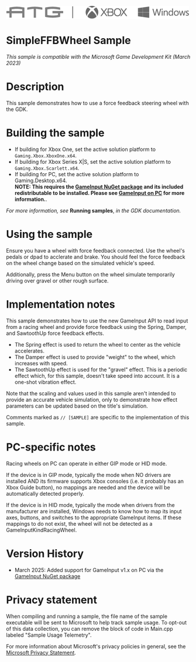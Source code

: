 ![](./media/image1.png)

# SimpleFFBWheel Sample

*This sample is compatible with the Microsoft Game Development Kit (March 2023)*

# Description

This sample demonstrates how to use a force feedback steering wheel with the GDK.

# Building the sample

- If building for Xbox One, set the active solution platform to `Gaming.Xbox.XboxOne.x64`.
- If building for Xbox Series X|S, set the active solution platform to `Gaming.Xbox.Scarlett.x64`.
- If building for PC, set the active solution platform to Gaming.Desktop.x64.\
**NOTE: This requires the [GameInput NuGet package](https://www.nuget.org/packages/Microsoft.GameInput) and its 
included redistributable to be installed.  Please see [GameInput on PC](https://learn.microsoft.com/gaming/gdk/_content/gc/input/overviews/input-nuget) for more information.**.

*For more information, see* __Running samples__, *in the GDK documentation.*

# Using the sample

Ensure you have a wheel with force feedback connected.  Use the wheel's pedals or dpad to acclerate and brake.
You should feel the force feedback on the wheel change based on the simulated vehicle's speed.

Additionally, press the Menu button on the wheel simulate temporarily driving over gravel or other rough surface.

# Implementation notes

This sample demonstrates how to use the new GameInput API to read input
from a racing wheel and provide force feedback using the Spring, Damper, and
SawtoothUp force feedback effects.

- The Spring effect is used to return the wheel to center as the vehicle accelerates.
- The Damper effect is used to provide "weight" to the wheel, which increases with speed.
- The SawtoothUp effect is used for the "gravel" effect.  This is a periodic effect which,
for this sample, doesn't take speed into account.  It is a one-shot vibration effect.

Note that the scaling and values used in this sample aren't intended to provide an accurate
vehicle simulation, only to demonstrate how effect parameters can be updated based on the title's
simulation.

Comments marked as `// [SAMPLE]` are specific to the implementation of this sample.

# PC-specific notes

Racing wheels on PC can operate in either GIP mode or HID mode.

If the device is in GIP mode, typically the mode when NO drivers are installed AND its firmware supports Xbox consoles (i.e. it probably has
an Xbox Guide button), no mappings are needed and the device will be automatically detected properly.

If the device is in HID mode, typically the mode when drivers from the manufacturer are installed, Windows needs to know how to map its 
input axes, buttons, and switches to the appropriate GameInput items.  If these mappings to do not exist, the wheel will not be 
detected as a GameInputKindRacingWheel.


# Version History

- March 2025: Added support for GameInput v1.x on PC via the
  [GameInput NuGet package](https://www.nuget.org/packages/Microsoft.GameInput)

# Privacy statement

When compiling and running a sample, the file name of the sample
executable will be sent to Microsoft to help track sample usage. To
opt-out of this data collection, you can remove the block of code in
Main.cpp labeled "Sample Usage Telemetry".

For more information about Microsoft's privacy policies in general, see
the [Microsoft Privacy Statement](https://privacy.microsoft.com/en-us/privacystatement/).
